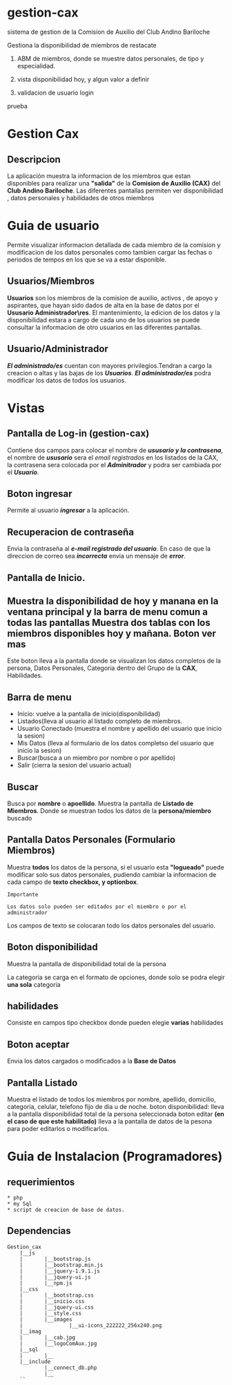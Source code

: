 # gestion-cax
sistema de gestion de la Comision de Auxilio del Club Andino Bariloche

Gestiona la disponibilidad de miembros de restacate

1) ABM de miembros, donde se muestre datos personales, de tipo y especialidad.

2) vista disponibilidad hoy, y algun valor a definir

3) validacion de usuario login

prueba

Gestion Cax
======
Descripcion
-----
La aplicación muestra la informacion de los miembros que  estan disponibles para realizar una **"salida"** de la **Comision de Auxilio (CAX)** del **Club Andino Bariloche**. Las diferentes pantallas permiten ver disponibilidad , datos personales y habilidades de otros miembros

Guia de usuario
===
Permite visualizar informacion  detallada de cada miembro de la comision y modificacion de los datos personales como tambien cargar las fechas o periodos de tempos en los que se va a estar disponible.

Usuarios/Miembros
---
**Usuarios** son los miembros de la comision de auxilio, activos , de  apoyo y aspirantes, que hayan sido dados de alta en la base de datos por el **Ususario Administrador\res**.
El mantenimiento, la edicion de los datos  y la disponibilidad estara a cargo de cada uno de los usuarios 
se puede consultar la informacion de otro usuarios en las diferentes pantallas.

Usuario/Administrador
---
***El administrado/es*** cuentan con mayores privilegios.Tendran a cargo la creacion o altas y las bajas de los ***Usuarios***. ***El administrador/es*** podra modificar los datos de todos los usuarios.

Vistas
===
Pantalla de Log-in (gestion-cax)
----
Contiene dos campos para colocar el nombre de ***ususario y la contrasena***, el nombre de ***ususario*** sera el *email registrados* en los listados de la CAX, la contrasena sera colocada por el ***Adminitrador*** y podra ser cambiada por el ***Usuario***.

Boton ingresar 
----
Permite al usuario ***ingresar*** a la aplicación.

Recuperacion de contraseña
----
Envia la contraseña al ***e-mail registrado del usuario***. En caso de que la direccion de correo sea ***incorrecta*** envia un mensaje de ***error***.

Pantalla de Inicio.
----
Muestra la **disponibilidad** de hoy y manana en la ventana principal y la barra de menu comun a todas las pantallas
Muestra dos tablas con los  miembros disponibles hoy y mañana.
Boton ver mas
---
Este boton lleva a la pantalla donde se visualizan los datos completos de la persona, Datos Personales, Categoria dentro del Grupo de la **CAX**, Habilidades.


Barra de menu
---
* Inicio: vuelve a la pantalla de inicio(disponibilidad)
* Listados(lleva al usuario al listado completo de miembros.
* Usuario Conectado (muestra el nombre y apellido del usuario que inicio la sesion)
* Mis Datos (lleva al formulario de los datos completso del usuario que inicio la sesion)
* Buscar(busca a un miembro por nombre o por apellido)
* Salir (cierra la sesion del usuario actual)

Buscar
---
Busca por **nombre** o **apoellido**.
Muestra la pantalla de **Listado de Miembros**. Donde se muestran todos los datos de la **persona/miembro** buscado

Pantalla Datos Personales (Formulario Miembros)
---
Muestra **todos** los datos de la persona, si el usuario esta **"logueado"** puede modificar solo sus datos personales, pudiendo cambiar la informacion de cada campo de **texto checkbox, y optionbox**.
```
Importante

Los datos solo pueden ser editados por el miembro o por el administrador
```
Los campos de texto se colocaran todo los datos personales del usuario.

Boton disponibilidad
---
Muestra la pantalla de disponibilidad total de la persona

La categoria se carga en el formato de opciones, donde solo se podra elegir **una sola** categoria

habilidades
---
Consiste en campos tipo checkbox donde pueden elegie **varias** habilidades

Boton aceptar
---
Envia  los datos cargados o modificados a la **Base de Datos**


Pantalla Listado
---
Muestra el listado de todos los miembros por nombre, apellido, domicilio, categoria, celular, telefono fijo de dia u de noche.
boton disponibilidad: lleva a la pantalla disponibilidad total de la persona seleccionada
boton editar **(en el caso de que este habilitado)** lleva a la pantalla de datos de la pesona para poder editarlos o modificarlos.

Guia de Instalacion (Programadores)
===
requerimientos
---
```
* php
* my Sql
* script de creacion de base de datos.
```

Dependencias
---
```
Gestion_cax
	|__js
	|		|__bootstrap.js
	|		|__bootstrap.min.js
	|		|__jquery-1.9.1.js
	|		|__jquery-ui.js
	|		|__npm.js
	|__css
	|		|__bootstrap.css
	|		|__inicio.css
	|		|__jquery-ui.css
	|		|__style.css
	|		|__images
	|				|__ui-icons_222222_256x240.png
	|__imag
	|		|__cab.jpg
	|		|__logoComAux.jpg
	|__sql
	|		|__
	|__include
			|__connect_db.php
			|__
	``

